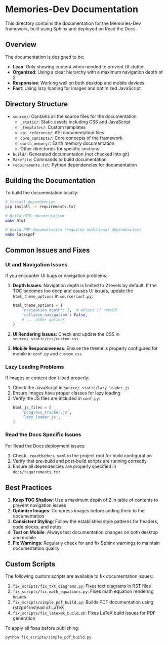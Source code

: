# Memories-Dev Documentation

This directory contains the documentation for the Memories-Dev framework, built using Sphinx and deployed on Read the Docs.

## Overview

The documentation is designed to be:

- **Lean**: Only showing content when needed to prevent UI clutter
- **Organized**: Using a clear hierarchy with a maximum navigation depth of 2
- **Responsive**: Working well on both desktop and mobile devices
- **Fast**: Using lazy loading for images and optimized JavaScript

## Directory Structure

- `source/`: Contains all the source files for the documentation
  - `_static/`: Static assets including CSS and JavaScript
  - `_templates/`: Custom templates
  - `api_reference/`: API documentation files
  - `core_concepts/`: Core concepts of the framework
  - `earth_memory/`: Earth memory documentation
  - Other directories for specific sections
- `build/`: Generated documentation (not checked into git)
- `Makefile`: Commands to build documentation
- `requirements.txt`: Python dependencies for documentation

## Building the Documentation

To build the documentation locally:

```bash
# Install dependencies
pip install -r requirements.txt

# Build HTML documentation
make html

# Build PDF documentation (requires additional dependencies)
make latexpdf
```

## Common Issues and Fixes

### UI and Navigation Issues

If you encounter UI bugs or navigation problems:

1. **Depth Issues**: Navigation depth is limited to 2 levels by default. If the TOC becomes too deep and causes UI issues, update the `html_theme_options` in `source/conf.py`:
   ```python
   html_theme_options = {
       'navigation_depth': 2,  # Adjust if needed
       'collapse_navigation': False,
       # ... other options
   }
   ```

2. **UI Rendering Issues**: Check and update the CSS in `source/_static/css/custom.css`

3. **Mobile Responsiveness**: Ensure the theme is properly configured for mobile in `conf.py` and `custom.css`

### Lazy Loading Problems

If images or content don't load properly:

1. Check the JavaScript in `source/_static/lazy_loader.js`
2. Ensure images have proper classes for lazy loading
3. Verify the JS files are included in `conf.py`:
   ```python
   html_js_files = [
       'progress_tracker.js',
       'lazy_loader.js',
   ]
   ```

### Read the Docs Specific Issues

For Read the Docs deployment issues:

1. Check `.readthedocs.yaml` in the project root for build configuration
2. Verify that pre-build and post-build scripts are running correctly
3. Ensure all dependencies are properly specified in `docs/requirements.txt`

## Best Practices

1. **Keep TOC Shallow**: Use a maximum depth of 2 in table of contents to prevent navigation issues
2. **Optimize Images**: Compress images before adding them to the documentation
3. **Consistent Styling**: Follow the established style patterns for headers, code blocks, and notes
4. **Test on Mobile**: Always test documentation changes on both desktop and mobile
5. **Fix Warnings**: Regularly check for and fix Sphinx warnings to maintain documentation quality

## Custom Scripts

The following custom scripts are available to fix documentation issues:

1. `fix_scripts/fix_txt_diagrams.py`: Fixes text diagrams in RST files
2. `fix_scripts/fix_math_equations.py`: Fixes math equation rendering issues
3. `fix_scripts/simple_pdf_build.py`: Builds PDF documentation using rst2pdf instead of LaTeX
4. `fix_scripts/fix_latexmk_build.sh`: Fixes LaTeX build issues for PDF generation

To apply all fixes before publishing:

```bash
python fix_scripts/simple_pdf_build.py
``` 